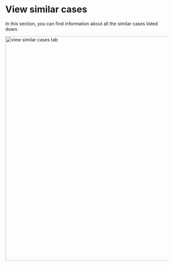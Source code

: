 # View similar cases

In this section, you can find information about all the similar cases listed down.


<img src="../images/alerts-similar-cases-tab.png" alt=" view similar cases tab " width="700" height="700"/>